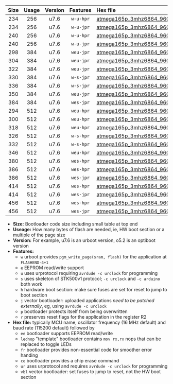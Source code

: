 |Size|Usage|Version|Features|Hex file|
|:-:|:-:|:-:|:-:|:--|
|234|256|u7.6|`w-u-hpr`|[atmega165p_3mhz6864_9600bps_ur.hex](https://raw.githubusercontent.com/stefanrueger/urboot/main//atmega165p_3mhz6864_9600bps_ur.hex)|
|234|256|u7.6|`w-u-jpr`|[atmega165p_3mhz6864_9600bps_ur_vbl.hex](https://raw.githubusercontent.com/stefanrueger/urboot/main//atmega165p_3mhz6864_9600bps_ur_vbl.hex)|
|240|256|u7.6|`w-u-hpr`|[atmega165p_3mhz6864_9600bps_lednop_ur.hex](https://raw.githubusercontent.com/stefanrueger/urboot/main//atmega165p_3mhz6864_9600bps_lednop_ur.hex)|
|240|256|u7.6|`w-u-jpr`|[atmega165p_3mhz6864_9600bps_lednop_ur_vbl.hex](https://raw.githubusercontent.com/stefanrueger/urboot/main//atmega165p_3mhz6864_9600bps_lednop_ur_vbl.hex)|
|298|384|u7.6|`weu-jpr`|[atmega165p_3mhz6864_9600bps_ee_ur_vbl.hex](https://raw.githubusercontent.com/stefanrueger/urboot/main//atmega165p_3mhz6864_9600bps_ee_ur_vbl.hex)|
|304|384|u7.6|`weu-jpr`|[atmega165p_3mhz6864_9600bps_ee_lednop_ur_vbl.hex](https://raw.githubusercontent.com/stefanrueger/urboot/main//atmega165p_3mhz6864_9600bps_ee_lednop_ur_vbl.hex)|
|322|384|u7.6|`weu-jpr`|[atmega165p_3mhz6864_9600bps_ee_lednop_fr_ur_vbl.hex](https://raw.githubusercontent.com/stefanrueger/urboot/main//atmega165p_3mhz6864_9600bps_ee_lednop_fr_ur_vbl.hex)|
|330|384|u7.6|`w-s-jpr`|[atmega165p_3mhz6864_9600bps_vbl.hex](https://raw.githubusercontent.com/stefanrueger/urboot/main//atmega165p_3mhz6864_9600bps_vbl.hex)|
|336|384|u7.6|`w-s-jpr`|[atmega165p_3mhz6864_9600bps_lednop_vbl.hex](https://raw.githubusercontent.com/stefanrueger/urboot/main//atmega165p_3mhz6864_9600bps_lednop_vbl.hex)|
|350|384|u7.6|`weu-jpr`|[atmega165p_3mhz6864_9600bps_ee_lednop_fr_ce_ur_vbl.hex](https://raw.githubusercontent.com/stefanrueger/urboot/main//atmega165p_3mhz6864_9600bps_ee_lednop_fr_ce_ur_vbl.hex)|
|384|384|u7.6|`wes-jpr`|[atmega165p_3mhz6864_9600bps_ee_vbl.hex](https://raw.githubusercontent.com/stefanrueger/urboot/main//atmega165p_3mhz6864_9600bps_ee_vbl.hex)|
|294|512|u7.6|`weu-hpr`|[atmega165p_3mhz6864_9600bps_ee_ur.hex](https://raw.githubusercontent.com/stefanrueger/urboot/main//atmega165p_3mhz6864_9600bps_ee_ur.hex)|
|300|512|u7.6|`weu-hpr`|[atmega165p_3mhz6864_9600bps_ee_lednop_ur.hex](https://raw.githubusercontent.com/stefanrueger/urboot/main//atmega165p_3mhz6864_9600bps_ee_lednop_ur.hex)|
|318|512|u7.6|`weu-hpr`|[atmega165p_3mhz6864_9600bps_ee_lednop_fr_ur.hex](https://raw.githubusercontent.com/stefanrueger/urboot/main//atmega165p_3mhz6864_9600bps_ee_lednop_fr_ur.hex)|
|326|512|u7.6|`w-s-hpr`|[atmega165p_3mhz6864_9600bps.hex](https://raw.githubusercontent.com/stefanrueger/urboot/main//atmega165p_3mhz6864_9600bps.hex)|
|332|512|u7.6|`w-s-hpr`|[atmega165p_3mhz6864_9600bps_lednop.hex](https://raw.githubusercontent.com/stefanrueger/urboot/main//atmega165p_3mhz6864_9600bps_lednop.hex)|
|346|512|u7.6|`weu-hpr`|[atmega165p_3mhz6864_9600bps_ee_lednop_fr_ce_ur.hex](https://raw.githubusercontent.com/stefanrueger/urboot/main//atmega165p_3mhz6864_9600bps_ee_lednop_fr_ce_ur.hex)|
|380|512|u7.6|`wes-hpr`|[atmega165p_3mhz6864_9600bps_ee.hex](https://raw.githubusercontent.com/stefanrueger/urboot/main//atmega165p_3mhz6864_9600bps_ee.hex)|
|386|512|u7.6|`wes-hpr`|[atmega165p_3mhz6864_9600bps_ee_lednop.hex](https://raw.githubusercontent.com/stefanrueger/urboot/main//atmega165p_3mhz6864_9600bps_ee_lednop.hex)|
|386|512|u7.6|`wes-jpr`|[atmega165p_3mhz6864_9600bps_ee_lednop_vbl.hex](https://raw.githubusercontent.com/stefanrueger/urboot/main//atmega165p_3mhz6864_9600bps_ee_lednop_vbl.hex)|
|414|512|u7.6|`wes-hpr`|[atmega165p_3mhz6864_9600bps_ee_lednop_fr.hex](https://raw.githubusercontent.com/stefanrueger/urboot/main//atmega165p_3mhz6864_9600bps_ee_lednop_fr.hex)|
|414|512|u7.6|`wes-jpr`|[atmega165p_3mhz6864_9600bps_ee_lednop_fr_vbl.hex](https://raw.githubusercontent.com/stefanrueger/urboot/main//atmega165p_3mhz6864_9600bps_ee_lednop_fr_vbl.hex)|
|456|512|u7.6|`wes-hpr`|[atmega165p_3mhz6864_9600bps_ee_lednop_fr_ce.hex](https://raw.githubusercontent.com/stefanrueger/urboot/main//atmega165p_3mhz6864_9600bps_ee_lednop_fr_ce.hex)|
|456|512|u7.6|`wes-jpr`|[atmega165p_3mhz6864_9600bps_ee_lednop_fr_ce_vbl.hex](https://raw.githubusercontent.com/stefanrueger/urboot/main//atmega165p_3mhz6864_9600bps_ee_lednop_fr_ce_vbl.hex)|

- **Size:** Bootloader code size including small table at top end
- **Useage:** How many bytes of flash are needed, ie, HW boot section or a multiple of the page size
- **Version:** For example, u7.6 is an urboot version, o5.2 is an optiboot version
- **Features:**
  + `w` urboot provides `pgm_write_page(sram, flash)` for the application at `FLASHEND-4+1`
  + `e` EEPROM read/write support
  + `u` uses urprotocol requiring `avrdude -c urclock` for programming
  + `s` uses skeleton of STK500v1 protocol; `-c urclock` and `-c arduino` both work
  + `h` hardware boot section: make sure fuses are set for reset to jump to boot section
  + `j` vector bootloader: uploaded applications *need to be patched externally*, eg, using `avrdude -c urclock`
  + `p` bootloader protects itself from being overwritten
  + `r` preserves reset flags for the application in the register R2
- **Hex file:** typically MCU name, oscillator frequency (16 MHz default) and baud rate (115200 default) followed by
  + `ee` bootloader supports EEPROM read/write
  + `lednop` "template" bootloader contains `mov rx,rx` nops that can be replaced to toggle LEDs
  + `fr` bootloader provides non-essential code for smoother error handing
  + `ce` bootloader provides a chip erase command
  + `ur` uses urprotocol and requires `avrdude -c urclock` for programming
  + `vbl` vector bootloader: set fuses to jump to reset, not the HW boot section
